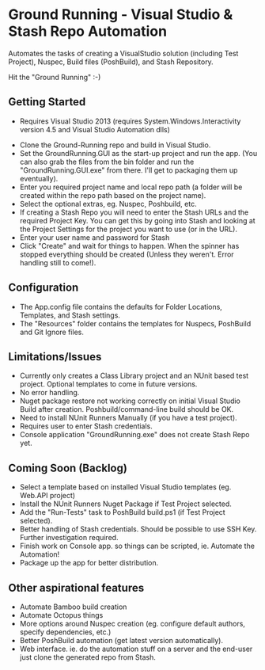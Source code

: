 Ground Running - Visual Studio & Stash Repo Automation
======================================================

Automates the tasks of creating a VisualStudio solution (including Test Project), Nuspec, Build files (PoshBuild), and Stash Repository.  

Hit the "Ground Running" :-)


Getting Started
---------------
* Requires Visual Studio 2013 (requires System.Windows.Interactivity version 4.5  and Visual Studio Automation dlls)
- Clone the Ground-Running repo and build in Visual Studio.
- Set the GroundRunning.GUI as the start-up project and run the app.  (You can also grab the files from the bin folder and run the "GroundRunning.GUI.exe" from there.  I'll get to packaging them up eventually).
- Enter you required project name and local repo path (a folder will be created within the repo path based on the project name).
- Select the optional extras, eg. Nuspec, Poshbuild, etc.
- If creating a Stash Repo you will need to enter the Stash URLs and the required Project Key. You can get this by going into Stash and looking at the Project Settings for the project you want to use (or in the URL).
- Enter your user name and password for Stash
- Click "Create" and wait for things to happen.  When the spinner has stopped everything should be created (Unless they weren't.  Error handling still to come!).  


Configuration
-------------
- The App.config file contains the defaults for Folder Locations, Templates, and Stash settings.
- The "Resources" folder contains the templates for Nuspecs, PoshBuild and Git Ignore files.


Limitations/Issues
------------------
- Currently only creates a Class Library project and an NUnit based test project.  Optional templates to come in future versions.
- No error handling. 
- Nuget package restore not working correctly on initial Visual Studio Build after creation.  Poshbuild/command-line build should be OK.  
- Need to install NUnit Runners  Manually (if you have a test project).
- Requires user to enter Stash credentials.  
- Console application "GroundRunning.exe" does not create Stash Repo yet.


Coming Soon (Backlog)
--------------------
- Select a template based on installed Visual Studio templates (eg. Web.API project)
- Install the NUnit Runners Nuget Package if Test Project selected. 
- Add the "Run-Tests" task to PoshBuild build.ps1 (if Test Project selected).
- Better handling of Stash credentials. Should be possible to use SSH Key. Further investigation required.
- Finish work on Console app.  so things can be scripted, ie. Automate the Automation!
- Package up the app for better distribution.


Other aspirational features
---------------------------
- Automate Bamboo build creation
- Automate Octopus things
- More options around Nuspec creation (eg. configure default authors, specify dependencies, etc.)
- Better PoshBuild automation (get latest version automatically).
- Web interface. ie. do the automation stuff on a server and the end-user just clone the generated repo from Stash.
